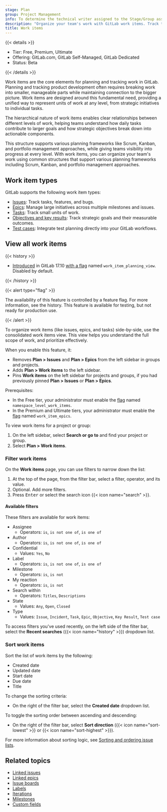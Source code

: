 ```yaml
---
stage: Plan
group: Project Management
info: To determine the technical writer assigned to the Stage/Group associated with this page, see https://handbook.gitlab.com/handbook/product/ux/technical-writing/#assignments
description: "Organize your team's work with GitLab work items. Track tasks, epics, issues, and objectives in a unified view to connect strategy with implementation and monitor progress."
title: Work items
---
```


{{< details >}}

- Tier: Free, Premium, Ultimate
- Offering: GitLab.com, GitLab Self-Managed, GitLab Dedicated
- Status: Beta

{{< /details >}}

Work items are the core elements for planning and tracking work in GitLab.
Planning and tracking product development often requires breaking work into smaller, manageable parts
while maintaining connection to the bigger picture.
Work items are designed around this fundamental need, providing a unified way to represent units of
work at any level, from strategic initiatives to individual tasks.

The hierarchical nature of work items enables clear relationships between different levels of work,
helping teams understand how daily tasks contribute to larger goals and how strategic objectives break
down into actionable components.

This structure supports various planning frameworks like Scrum, Kanban, and portfolio management
approaches, while giving teams visibility into progress at every level.
With work items, you can organize your team's work using common structures that support various
planning frameworks including Scrum, Kanban, and portfolio management approaches.

## Work item types

GitLab supports the following work item types:

- [Issues](../project/issues/_index.md): Track tasks, features, and bugs.
- [Epics](../group/epics/_index.md): Manage large initiatives across multiple milestones and issues.
- [Tasks](../tasks.md): Track small units of work.
- [Objectives and key results](../okrs.md): Track strategic goals and their measurable outcomes.
- [Test cases](../../ci/test_cases/_index.md): Integrate test planning directly into your GitLab workflows.

## View all work items

{{< history >}}

- [Introduced](https://gitlab.com/gitlab-org/gitlab/-/issues/513092) in GitLab 17.10 [with a flag](../../administration/feature_flags.md) named `work_item_planning_view`. Disabled by default.

{{< /history >}}

{{< alert type="flag" >}}

The availability of this feature is controlled by a feature flag.
For more information, see the history.
This feature is available for testing, but not ready for production use.

{{< /alert >}}

To organize work items (like issues, epics, and tasks) side-by-side, use the consolidated work items view.
This view helps you understand the full scope of work, and prioritize effectively.

When you enable this feature, it:

- Removes **Plan > Issues** and **Plan > Epics** from the left sidebar in groups and projects.
- Adds **Plan > Work items** to the left sidebar.
- Pins **Work items** on the left sidebar for projects and groups, if you had previously pinned
  **Plan > Issues** or **Plan > Epics**.

Prerequisites:

- In the Free tier, your administrator must enable the [flag](../../administration/feature_flags.md) named `namespace_level_work_items`.
- In the Premium and Ultimate tiers, your administrator must enable the [flag](../../administration/feature_flags.md) named `work_item_epics`.

To view work items for a project or group:

1. On the left sidebar, select **Search or go to** and find your project or group.
1. Select **Plan > Work items**.

### Filter work items

On the **Work items** page, you can use filters to narrow down the list:

1. At the top of the page, from the filter bar, select a filter, operator, and its value.
1. Optional. Add more filters.
1. Press <kbd>Enter</kbd> or select the search icon {{< icon name="search" >}}.

#### Available filters

<!-- When the feature flag work_item_planning_view is removed, move more information from
managing_issues.md#filter-the-list-of-issues here -->

These filters are available for work items:

- Assignee
  - Operators: `is`, `is not one of`, `is one of`
- Author
  - Operators: `is`, `is not one of`, `is one of`
- Confidential
  - Values: `Yes`, `No`
- Label
  - Operators: `is`, `is not one of`, `is one of`
- Milestone
  - Operators: `is`, `is not`
- My reaction
  - Operators: `is`, `is not`
- Search within
  - Operators: `Titles`, `Descriptions`
- State
  - Values: `Any`, `Open`, `Closed`
- Type
  - Values: `Issue`, `Incident`, `Task`, `Epic`, `Objective`, `Key Result`, `Test case`

To access filters you've used recently, on the left side of the filter bar, select the
**Recent searches** ({{< icon name="history" >}}) dropdown list.

### Sort work items

<!-- When the feature flag work_item_planning_view is removed, move information from
sorting_issue_lists.md to this page and redirect here -->

Sort the list of work items by the following:

- Created date
- Updated date
- Start date
- Due date
- Title

To change the sorting criteria:

- On the right of the filter bar, select the **Created date** dropdown list.

To toggle the sorting order between ascending and descending:

- On the right of the filter bar, select **Sort direction** ({{< icon name="sort-lowest" >}}
  or {{< icon name="sort-highest" >}}).

For more information about sorting logic, see
[Sorting and ordering issue lists](../project/issues/sorting_issue_lists.md).

## Related topics

- [Linked issues](../project/issues/related_issues.md)
- [Linked epics](../group/epics/linked_epics.md)
- [Issue boards](../project/issue_board.md)
- [Labels](../project/labels.md)
- [Iterations](../group/iterations/_index.md)
- [Milestones](../project/milestones/_index.md)
- [Custom fields](custom_fields.md)
